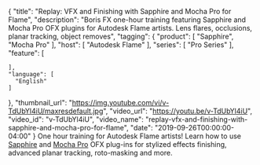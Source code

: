 {
  "title": "Replay: VFX and Finishing with Sapphire and Mocha Pro for Flame",
  "description": "Boris FX one-hour training featuring Sapphire and Mocha Pro OFX plugins for Autodesk Flame artists. Lens flares, occlusions, planar tracking, object removes",
  "tagging": {
    "product": [
      "Sapphire",
      "Mocha Pro"
    ],
    "host": [
      "Autodesk Flame"
    ],
    "series": [
      "Pro Series"
    ],
    "feature": [

    ],
    "language": [
      "English"
    ]
  },
  "thumbnail_url": "https://img.youtube.com/vi/v-TdUbYl4iU/maxresdefault.jpg",
  "video_url": "https://youtu.be/v-TdUbYl4iU",
  "video_id": "v-TdUbYl4iU",
  "video_name": "replay-vfx-and-finishing-with-sapphire-and-mocha-pro-for-flame",
  "date": "2019-09-26T00:00:00-04:00"
}
One hour training for Autodesk Flame artists! Learn how to use [Sapphire](https://borisfx.com/products/sapphire/ "Boris FX Sapphire") and [Mocha Pro](https://borisfx.com/products/mocha-pro/ "Boris FX Mocha Pro") OFX plug-ins for stylized effects finishing, advanced planar tracking, roto-masking and more.
